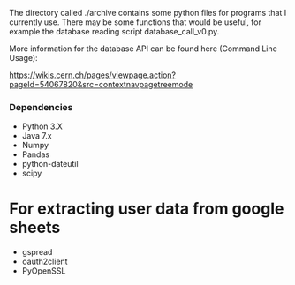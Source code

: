 The directory called ./archive contains some python files for programs that I currently use. There may be some functions that would be useful, for example the database reading script database_call_v0.py.

More information for the database API can be found here (Command Line Usage):

https://wikis.cern.ch/pages/viewpage.action?pageId=54067820&src=contextnavpagetreemode

### Dependencies

- Python 3.X
- Java 7.x
- Numpy
- Pandas
- python-dateutil
- scipy

# For extracting user data from google sheets

- gspread
- oauth2client
- PyOpenSSL

